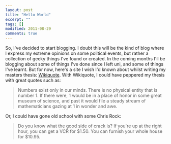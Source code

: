 ```yaml
---
layout: post
title: "Hello World"
excerpt: ""
tags: []
modified: 2011-08-29
comments: true
---
```

So, I've decided to start blogging. I doubt this will be the kind of blog where I express my extreme opinions on some political events, but rather a collection of geeky things I've found or created. In the coming months I'll be blogging about some of things I've done since I left uni, and some of things I've learnt. But for now, here's a site I wish I'd known about whilst writing my masters thesis: <a href = "http://web.archive.org/web/20130501065142/http://en.wikiquote.org/wiki/Main_Page">Wikiquote</a>. With Wikiquote, I could have peppered my thesis with great quotes such as:
<blockquote>
Numbers exist only in our minds. There is no physical entity that is number 1. If there were, 1 would be in a place of honor in some great museum of science, and past it would file a steady stream of mathematicians gazing at 1 in wonder and awe.
</blockquote>
Or, I could have gone old school with some Chris Rock:
<blockquote>
    Do you know what the good side of crack is? If you're up at the right hour, you can get a VCR for $1.50. You can furnish your whole house for $10.95.
</blockquote>